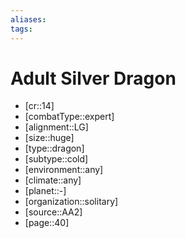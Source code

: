 ```yaml
---
aliases: 
tags: 
---
```


# Adult Silver Dragon

- [cr::14]
- [combatType::expert]
- [alignment::LG]
- [size::huge]
- [type::dragon]
- [subtype::cold]
- [environment::any]
- [climate::any]
- [planet::-]
- [organization::solitary]
- [source::AA2]
- [page::40]
